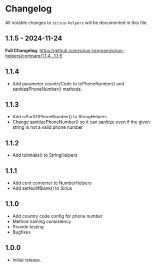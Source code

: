 # Changelog

All notable changes to `sirius-helpers` will be documented in this file.

## 1.1.5 - 2024-11-24

**Full Changelog**: https://github.com/sirius-program/sirius-helpers/compare/1.1.4...1.1.5

## 1.1.4

- Add parameter countryCode to toPhoneNumber() and sanitizePhoneNumber() methods.

## 1.1.3

- Add isPartOfPhoneNumber() to StringHelpers
- Change sanitizePhoneNumber() so it can sanitize even if the given string is not a valid phone number

## 1.1.2

- Add toInitials() to StringHelpers

## 1.1.1

- Add cent converter to NumberHelpers
- Add setNullIfBlank() to Sirius

## 1.1.0

- Add country code config for phone number
- Method naming consistency
- Provide testing
- Bugfixes

## 1.0.0

- Initial release.
